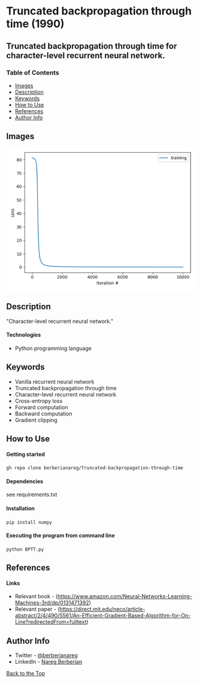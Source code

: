 # Truncated backpropagation through time (1990)

## Truncated backpropagation through time for character-level recurrent neural network.

### Table of Contents

- [Images](#images)
- [Description](#description)
- [Keywords](#keywords)
- [How to Use](#how-to-use)
- [References](#references)
- [Author Info](#author-info)

## Images

![](images/figure_1.png)

## Description

"Character-level recurrent neural network."

#### Technologies

- Python programming language

## Keywords

 - Vanilla recurrent neural network
 - Truncated backpropagation through time
 - Character-level recurrent neural network
 - Cross-entropy loss
 - Forward computation
 - Backward computation
 - Gradient clipping

## How to Use

#### Getting started

`gh repo clone berberianareg/Truncated-backpropagation-through-time`

#### Dependencies

see requirements.txt

#### Installation

`pip install numpy`

#### Executing the program from command line

`python BPTT.py`

## References

#### Links

- Relevant book - (https://www.amazon.com/Neural-Networks-Learning-Machines-3rd/dp/0131471392)
- Relevant paper - (https://direct.mit.edu/neco/article-abstract/2/4/490/5561/An-Efficient-Gradient-Based-Algorithm-for-On-Line?redirectedFrom=fulltext)

## Author Info

- Twitter - [@berberianareg](https://twitter.com/BerberianNareg)
- LinkedIn - [Nareg Berberian](https://www.linkedin.com/in/nareg-berberian-phd-ab6759b9/)

[Back to the Top](#truncated-backpropagation-through-time-1990)